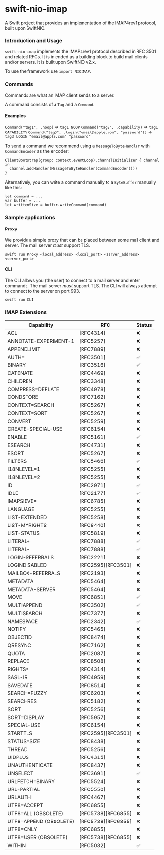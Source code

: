 # swift-nio-imap

A Swift project that provides an implementation of the IMAP4rev1 protocol, built upon SwiftNIO.

### Introduction and Usage

`swift-nio-imap` implements the IMAP4rev1 protocol described in RFC 3501 and related RFCs. It is intended as a building block to build mail clients and/or servers. It is built upon SwiftNIO v2.x.

To use the framework use `import NIOIMAP`.

### Commands

Commands are what an IMAP client sends to a server.

A command consists of a `Tag` and a `Command`.

#### Examples
`Command("tag1", .noop)` => `tag1 NOOP`
`Command("tag2", .capability)` => `tag1 CAPABILITY`
`Command("tag3", .login("email@apple.com", "password"))` => `tag3 LOGIN "email@apple.com" "password"`

To send a command we recommend using a `MessageToByteHandler` with `CommandEncoder` as the encoder:

```
ClientBootstrap(group: context.eventLoop).channelInitializer { channel in
  channel.addHandler(MessageToByteHandler(CommandEncoder()))
}
```

Alternatively, you can write a command manually to a `ByteBuffer` manually like this:
```
let command = ...
var buffer = ...
let writtenSize = buffer.writeCommand(command)
```

### Sample applications
#### Proxy
We provide a simple proxy that can be placed between some mail client and server. The mail server *must* support TLS.

`swift run Proxy <local_address> <local_port> <server_address> <server_port>`

#### CLI
The CLI allows you (the user) to connect to a mail server and enter commands. The mail server *must* support TLS. The CLI will always attempt to connect to the server on port 993.

`swift run CLI`

### IMAP Extensions
| Capability | RFC | Status |
---|---|---
ACL|[RFC4314]|❌
ANNOTATE-EXPERIMENT-1|[RFC5257]|❌
APPENDLIMIT|[RFC7889]|❌
AUTH=|[RFC3501]|✅
BINARY|[RFC3516]|✅
CATENATE|[RFC4469]|❌
CHILDREN|[RFC3348]|❌
COMPRESS=DEFLATE|[RFC4978]|❌
CONDSTORE|[RFC7162]|❌
CONTEXT=SEARCH|[RFC5267]|❌
CONTEXT=SORT|[RFC5267]|❌
CONVERT|[RFC5259]|❌
CREATE-SPECIAL-USE|[RFC6154]|❌
ENABLE|[RFC5161]|✅
ESEARCH|[RFC4731]|❌
ESORT|[RFC5267]|❌
FILTERS|[RFC5466]|✅
I18NLEVEL=1|[RFC5255]|❌
I18NLEVEL=2|[RFC5255]|❌
ID|[RFC2971]|✅
IDLE|[RFC2177]|✅
IMAPSIEVE=|[RFC6785]|❌
LANGUAGE|[RFC5255]|❌
LIST-EXTENDED|[RFC5258]|❌
LIST-MYRIGHTS|[RFC8440]|❌
LIST-STATUS|[RFC5819]|❌
LITERAL+|[RFC7888]|✅
LITERAL-|[RFC7888]|✅
LOGIN-REFERRALS|[RFC2221]|❌
LOGINDISABLED|[RFC2595][RFC3501]|❌
MAILBOX-REFERRALS|[RFC2193]|❌
METADATA|[RFC5464]|❌
METADATA-SERVER|[RFC5464]|❌
MOVE|[RFC6851]|✅
MULTIAPPEND|[RFC3502]|✅
MULTISEARCH|[RFC7377]|❌
NAMESPACE|[RFC2342]|✅
NOTIFY|[RFC5465]|❌
OBJECTID|[RFC8474]|❌
QRESYNC|[RFC7162]|❌
QUOTA|[RFC2087]|❌
REPLACE|[RFC8508]|❌
RIGHTS=|[RFC4314]|❌
SASL-IR|[RFC4959]|❌
SAVEDATE|[RFC8514]|❌
SEARCH=FUZZY|[RFC6203]|❌
SEARCHRES|[RFC5182]|❌
SORT|[RFC5256]|❌
SORT=DISPLAY|[RFC5957]|❌
SPECIAL-USE|[RFC6154]|❌
STARTTLS|[RFC2595][RFC3501]|❌
STATUS=SIZE|[RFC8438]|❌
THREAD|[RFC5256]|❌
UIDPLUS|[RFC4315]|❌
UNAUTHENTICATE|[RFC8437]|❌
UNSELECT|[RFC3691]|✅
URLFETCH=BINARY|[RFC5524]|❌
URL-PARTIAL|[RFC5550]|❌
URLAUTH|[RFC4467]|❌
UTF8=ACCEPT|[RFC6855]|❌
UTF8=ALL (OBSOLETE)|[RFC5738][RFC6855]|❌
UTF8=APPEND (OBSOLETE)|[RFC5738][RFC6855]|❌
UTF8=ONLY|[RFC6855]|❌
UTF8=USER (OBSOLETE)|[RFC5738][RFC6855]|❌
WITHIN|[RFC5032]|✅


